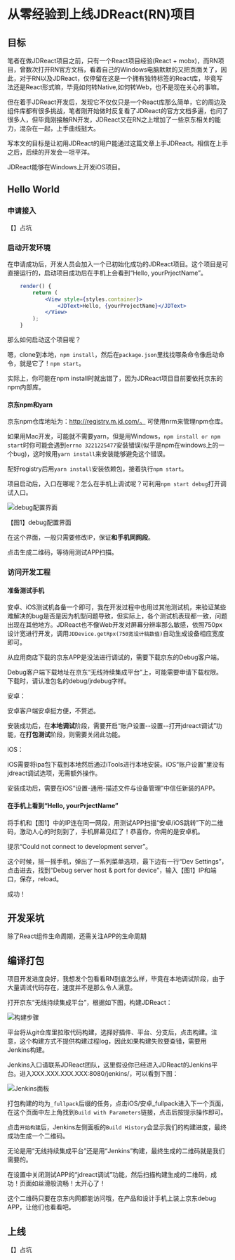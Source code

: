 # 从零经验到上线JDReact(RN)项目

## 目标
笔者在做JDReact项目之前，只有一个React项目经验(React + mobx)，而RN项目，曾数次打开RN官方文档，看着自己的Windows电脑默默的又把页面关了，因此，对于RN以及JDReact，仅停留在这是一个拥有独特标签的React库，毕竟写法还是React形式嘛，毕竟如何转Native,如何转Web，也不是现在关心的事嘛。

但在着手JDReact开发后，发现它不仅仅只是一个React库那么简单，它的周边及组件库都有很多挑战，笔者刚开始做时反复看了JDReact的官方文档多遍，也问了很多人，但毕竟刚接触RN开发，JDReact又在RN之上增加了一些京东相关的能力，混杂在一起，上手曲线挺大。

写本文的目标是让初用JDReact的用户能通过这篇文章上手JDReact。相信在上手之后，后续的开发会一坦平洋。


JDReact能够在Windows上开发iOS项目。

## Hello World
### 申请接入
【】占坑

### 启动开发环境
在申请成功后，开发人员会加入一个已初始化成功的JDReact项目。这个项目是可直接运行的，启动项目成功后在手机上会看到“Hello, yourPrjectName”。

```jsx
    render() {
        return (
            <View style={styles.container}>
                <JDText>Hello, {yourProjectName}</JDText>
            </View>
        );
    }
```

那么如何启动这个项目呢？

嗯，clone到本地，`npm install`，然后在`package.json`里找找哪条命令像启动命令，就是它了！`npm start`。

实际上，你可能在npm install时就出错了，因为JDReact项目目前要依托京东的npm内部库。

#### 京东npm和yarn

京东npm仓库地址为：http://registry.m.jd.com/。 可使用nrm来管理npm仓库。

如果用Mac开发，可能就不需要yarn，但是用Windows，`npm install or npm start`时你可能会遇到`errno 3221225477`安装错误(似乎是npm在windows上的一个bug)，这时候用`yarn install`来安装能够避免这个错误。

配好registry后用`yarn install`安装依赖包，接着执行`npm start`。

项目启动后，入口在哪呢？怎么在手机上调试呢？可利用`npm start debug`打开调试入口。

![debug配置界面](http://img14.360buyimg.com/uba/jfs/t16993/117/1581866251/184631/481bc220/5ad43f5fNe521ed0f.png)

【图1】debug配置界面

在这个界面，一般只需要修改IP，保证<b>和手机同网段</b>。

点击生成二维码，等待用测试APP扫描。

### 访问开发工程

#### 准备测试手机

安卓、iOS测试机各备一个即可，我在开发过程中也用过其他测试机，来验证某些难解决的bug是否是因为机型问题导致，但实际上，各个测试机表现都一致，问题出现在其他地方。JDReact也不像Web开发对屏幕分辨率那么敏感，依照750px设计宽进行开发，调用`JDDevice.getRpx(750宽设计稿数值)`自动生成设备相应宽度即可。

从应用商店下载的京东APP是没法进行调试的，需要下载京东的Debug客户端。

Debug客户端下载地址在京东“无线持续集成平台”上，可能需要申请下载权限。下载时，请认准包名的debug/jrdebug字样。

安卓：

安卓客户端安卓挺方便，不赘述。

安装成功后，在<b>本地调试</b>阶段，需要开启“账户设置--设置--打开jdreact调试”功能，在<b>打包测试</b>阶段，则需要关闭此功能。

iOS：

iOS需要将ipa包下载到本地然后通过iTools进行本地安装。iOS“账户设置”里没有jdreact调试选项，无需额外操作。

安装成功后，需要在iOS“设置-通用-描述文件与设备管理”中信任新装的APP。

#### 在手机上看到“Hello, yourPrjectName”

将手机和【图1】中的IP连在同一网段，用测试APP扫描“安卓/iOS跳转”下的二维码，激动人心的时刻到了，手机屏幕见红了！恭喜你，你用的是安卓机。

提示“Could not connect to development server”。

这个时候，摇一摇手机，弹出了一系列菜单选项，最下边有一行“Dev Settings”，点击进去，找到“Debug server host & port for device”，输入【图1】IP和端口，保存，reload。

成功！

## 开发采坑
除了React组件生命周期，还需关注APP的生命周期


## 编译打包
项目开发进度良好，我想发个包看看RN到底怎么样，毕竟在本地调试阶段，由于大量调试代码存在，速度并不是那么令人满意。

打开京东“无线持续集成平台”，根据如下图，构建JDReact：

![构建步骤](http://img14.360buyimg.com/uba/jfs/t19141/32/1663671643/29946/cf5383d/5ad45503N1ed59a0e.png)

平台将从git仓库里拉取代码构建，选择好插件、平台、分支后，点击构建。注意，这个构建方式不提供构建过程log，因此如果构建失败要查错，需要用Jenkins构建。

Jenkins入口请联系JDReact团队，这里假设你已经进入JDReact的Jenkins平台。进入XXX.XXX.XXX.XXX:8080/jenkins/，可以看到下图：

![Jenkins面板](http://img20.360buyimg.com/uba/jfs/t17815/151/1689312135/18028/94752a3/5ad45695N038cf103.png)

打包构建的均为`_fullpack`后缀的任务，点击iOS/安卓_fullpack进入下一个页面，在这个页面中左上角找到`Build with Parameters`链接，点击后按提示操作即可。

点击`开始构建`后，Jenkins左侧面板的`Build History`会显示我们的构建进度，最终成功生成一个二维码。

无论是用“无线持续集成平台”还是用“Jenkins”构建，最终生成的二维码就是我们需要的。

在设置中关闭测试APP的“jdreact调试”功能，然后扫描构建生成的二维码，成功！页面如丝滑般流畅！太开心了！

这个二维码只要在京东内网都能访问哦，在产品和设计手机上装上京东debug APP，让他们也看看吧。

## 上线
【】占坑

